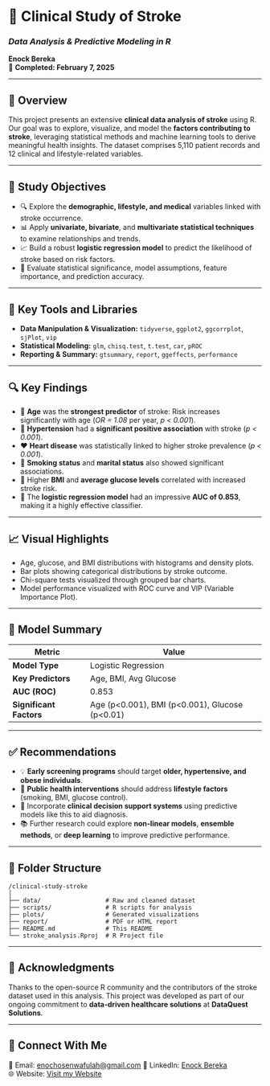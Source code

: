 
# 🧠 Clinical Study of Stroke  
### _Data Analysis & Predictive Modeling in R_  
**Enock Bereka**  
📅 **Completed: February 7, 2025**

---

## 📌 Overview

This project presents an extensive **clinical data analysis of stroke** using R. Our goal was to explore, visualize, and model the **factors contributing to stroke**, leveraging statistical methods and machine learning tools to derive meaningful health insights. The dataset comprises 5,110 patient records and 12 clinical and lifestyle-related variables.

---

## 🎯 Study Objectives

- 🔍 Explore the **demographic, lifestyle, and medical** variables linked with stroke occurrence.
- 📊 Apply **univariate, bivariate**, and **multivariate statistical techniques** to examine relationships and trends.
- 📈 Build a robust **logistic regression model** to predict the likelihood of stroke based on risk factors.
- 🧪 Evaluate statistical significance, model assumptions, feature importance, and prediction accuracy.

---

## 🧪 Key Tools and Libraries

- **Data Manipulation & Visualization:** `tidyverse`, `ggplot2`, `ggcorrplot`, `sjPlot`, `vip`
- **Statistical Modeling:** `glm`, `chisq.test`, `t.test`, `car`, `pROC`
- **Reporting & Summary:** `gtsummary`, `report`, `ggeffects`, `performance`

---

## 🔍 Key Findings

- 👵 **Age** was the **strongest predictor** of stroke: Risk increases significantly with age (_OR = 1.08_ per year, _p < 0.001_).
- 💉 **Hypertension** had a **significant positive association** with stroke (_p < 0.001_).
- ❤️ **Heart disease** was statistically linked to higher stroke prevalence (_p < 0.001_).
- 🚬 **Smoking status** and **marital status** also showed significant associations.
- 💊 Higher **BMI** and **average glucose levels** correlated with increased stroke risk.
- 🧠 The **logistic regression model** had an impressive **AUC of 0.853**, making it a highly effective classifier.

---

## 📈 Visual Highlights

- Age, glucose, and BMI distributions with histograms and density plots.
- Bar plots showing categorical distributions by stroke outcome.
- Chi-square tests visualized through grouped bar charts.
- Model performance visualized with ROC curve and VIP (Variable Importance Plot).

---

## 🤖 Model Summary

| Metric                  | Value          |
|------------------------|----------------|
| **Model Type**         | Logistic Regression |
| **Key Predictors**     | Age, BMI, Avg Glucose |
| **AUC (ROC)**          | 0.853 |
| **Significant Factors**| Age (p<0.001), BMI (p<0.001), Glucose (p<0.01) |

---

## ✅ Recommendations

- 💡 **Early screening programs** should target **older, hypertensive, and obese individuals**.
- 🏥 **Public health interventions** should address **lifestyle factors** (smoking, BMI, glucose control).
- 🧬 Incorporate **clinical decision support systems** using predictive models like this to aid diagnosis.
- 📚 Further research could explore **non-linear models**, **ensemble methods**, or **deep learning** to improve predictive performance.

---

## 📂 Folder Structure

```
/clinical-study-stroke
│
├── data/                  # Raw and cleaned dataset
├── scripts/               # R scripts for analysis
├── plots/                 # Generated visualizations
├── report/                # PDF or HTML report
├── README.md              # This README
└── stroke_analysis.Rproj  # R Project file
```

---

## 🙌 Acknowledgments

Thanks to the open-source R community and the contributors of the stroke dataset used in this analysis. This project was developed as part of our ongoing commitment to **data-driven healthcare solutions** at **DataQuest Solutions**.

---

## 🔗 Connect With Me

📧 Email: enochosenwafulah@gmail.com 
💼 LinkedIn: [Enock Bereka](https://www.linkedin.com/in/enock-bereka)  
🌐 Website: [Visit my Website](https://dqs-git-main-enocks-projects-27f604c8.vercel.app/)
